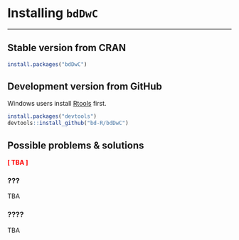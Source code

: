 # Installing `bdDwC`

***
## Stable version from CRAN

[comment]: <> (Need-To-Be-Updated!)

```r
install.packages("bdDwC")
```

## Development version from GitHub

Windows users install [Rtools](https://cran.r-project.org/bin/windows/Rtools/) first.

```r
install.packages("devtools")
devtools::install_github("bd-R/bdDwC")
```

## Possible problems & solutions

**<span style="color:red">[ TBA ]</span>**

### ???
TBA

### ????
TBA
